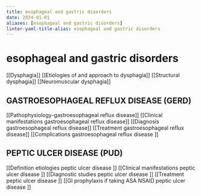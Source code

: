 ```yaml
---
title: esophageal and gastric disorders
date: 2024-01-01
aliases: [esophageal and gastric disorders]
linter-yaml-title-alias: esophageal and gastric disorders
---
```

# esophageal and gastric disorders
[[Dysphagia]]
[[Etiologies of and approach to dysphagia]]
[[Structural dysphagia]]
[[Neuromuscular dysphagia]]
## GASTROESOPHAGEAL REFLUX DISEASE (GERD)
[[Pathophysiology-gastroesophageal reflux disease]]
[[Clinical manifestations gastroesophageal reflux disease]]
[[Diagnosis gastroesophageal reflux disease]]
[[Treatment gastroesophageal reflux disease]]
[[Complications gastroesophageal reflux disease ]]

## PEPTIC ULCER DISEASE (PUD)
[[Definition etiologies peptic ulcer disease ]]
[[Clinical manifestations peptic ulcer disease ]]
[[Diagnostic studies peptic ulcer disease ]]
[[Treatment peptic ulcer disease ]]
[[GI prophylaxis if taking ASA NSAID peptic ulcer disease ]]
